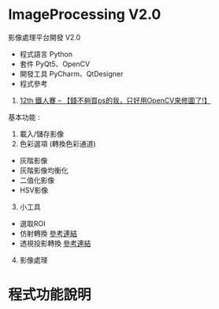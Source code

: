 # ImageProcessing V2.0
影像處理平台開發 V2.0

+ 程式語言 Python
+ 套件 PyQt5、OpenCV
+ 開發工具 PyCharm、QtDesigner
+ 程式參考
1. [12th 鐵人賽 – 【錢不夠買ps的我，只好用OpenCV來修圖了!】](https://www.wongwonggoods.com/category/portfolio/12th_ironman/)

基本功能 : 
1. 載入/儲存影像
2. 色彩選項 (轉換色彩通道)
  + 灰階影像
  + 灰階影像均衡化
  + 二值化影像
  + HSV影像
3. 小工具
  + 選取ROI
  + 仿射轉換 [參考連結](https://blog.csdn.net/liuweiyuxiang/article/details/82799999)
  + 透視投影轉換 [參考連結](https://blog.csdn.net/guduruyu/article/details/72518340)
4. 影像處理
# 程式功能說明

